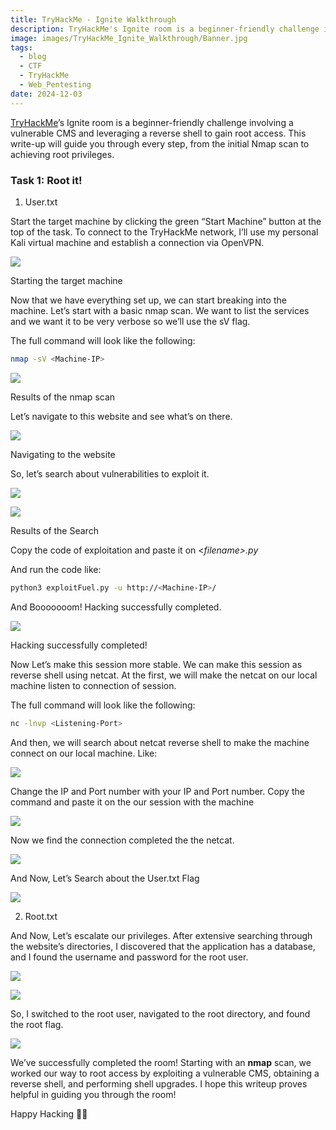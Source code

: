 ```yaml
---
title: TryHackMe - Ignite Walkthrough
description: TryHackMe's Ignite room is a beginner-friendly challenge involving a vulnerable CMS and leveraging a reverse shell to gain root access. This write-up will guide you through every step, from the initial Nmap scan to achieving root privileges.
image: images/TryHackMe_Ignite_Walkthrough/Banner.jpg
tags:
  - blog
  - CTF
  - TryHackMe
  - Web_Pentesting
date: 2024-12-03
---
```

[TryHackMe](https://tryhackme.com/)’s Ignite room is a beginner-friendly challenge involving a vulnerable CMS and leveraging a reverse shell to gain root access. This write-up will guide you through every step, from the initial Nmap scan to achieving root privileges.

### Task 1: Root it!

1. User.txt

Start the target machine by clicking the green “Start Machine” button at the top of the task. To connect to the TryHackMe network, I’ll use my personal Kali virtual machine and establish a connection via OpenVPN.

![](images/TryHackMe_Ignite_Walkthrough/lets_start.jpg)

Starting the target machine

Now that we have everything set up, we can start breaking into the machine. Let’s start with a basic nmap scan. We want to list the services and we want it to be very verbose so we’ll use the sV flag.

The full command will look like the following:

```bash
nmap -sV <Machine-IP>
```

![](images/TryHackMe_Ignite_Walkthrough/nmap.png)

Results of the nmap scan

Let’s navigate to this website and see what’s on there.

![](images/TryHackMe_Ignite_Walkthrough/fuel_cms.png)

Navigating to the website

So, let’s search about vulnerabilities to exploit it.

![](images/TryHackMe_Ignite_Walkthrough/google_search.png)

![](images/TryHackMe_Ignite_Walkthrough/db_exploit_RCE.png)

Results of the Search

Copy the code of exploitation and paste it on <_filename>.py_

And run the code like:

```bash
python3 exploitFuel.py -u http://<Machine-IP>/
```

And Booooooom! Hacking successfully completed.

![](images/TryHackMe_Ignite_Walkthrough/use_exploit_script.png)

Hacking successfully completed!

Now Let’s make this session more stable. We can make this session as reverse shell using netcat. At the first, we will make the netcat on our local machine listen to connection of session.

The full command will look like the following:

```bash
nc -lnvp <Listening-Port>
```

And then, we will search about netcat reverse shell to make the machine connect on our local machine. Like:

![](images/TryHackMe_Ignite_Walkthrough/ncat_RCE.png)

Change the IP and Port number with your IP and Port number. Copy the command and paste it on the our session with the machine

![](images/TryHackMe_Ignite_Walkthrough/enhance_RCE.png)

Now we find the connection completed the the netcat.

![](images/TryHackMe_Ignite_Walkthrough/enhance_shell.png)

And Now, Let’s Search about the User.txt Flag

![](images/TryHackMe_Ignite_Walkthrough/user_flag.png)

2. Root.txt

And Now, Let’s escalate our privileges. After extensive searching through the website’s directories, I discovered that the application has a database, and I found the username and password for the root user.

![](images/TryHackMe_Ignite_Walkthrough/php_disclosure_db_password.png)

![](https://cdn-images-1.medium.com/max/640/1*21rIHGEGO8aM_ypw9tRvdQ.png)

So, I switched to the root user, navigated to the root directory, and found the root flag.

![](https://cdn-images-1.medium.com/max/640/1*tobDTU4RPrt_rVaNEEPzbw.png)

We’ve successfully completed the room! Starting with an **nmap** scan, we worked our way to root access by exploiting a vulnerable CMS, obtaining a reverse shell, and performing shell upgrades. I hope this writeup proves helpful in guiding you through the room!

Happy Hacking 👨‍💻
